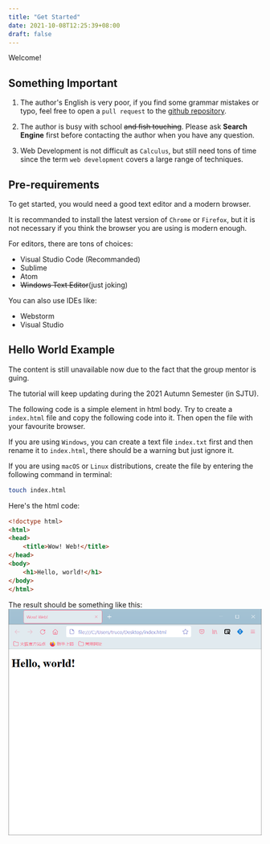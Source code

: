 ```yaml
---
title: "Get Started"
date: 2021-10-08T12:25:39+08:00
draft: false
---
```


Welcome!

<!-- more -->

## Something Important

1. The author's English is very poor, if you find some grammar mistakes or typo, feel free to open a `pull request` to the [github repository](https://github.com/truc0/nimo.network).

2. The author is busy with school <del>and fish touching</del>. Please ask **Search Engine** first before contacting the author when you have any question.

3. Web Development is not difficult as `Calculus`, but still need tons of time since the term `web development` covers a large range of techniques.

## Pre-requirements

To get started, you would need a good text editor and a modern browser.

It is recommanded to install the latest version of `Chrome` or `Firefox`, but it is not necessary if you think the browser you are using is modern enough.

For editors, there are tons of choices:
- Visual Studio Code (Recommanded)
- Sublime
- Atom
- <del>Windows Text Editor</del>(just joking)

You can also use IDEs like:
- Webstorm
- Visual Studio

## Hello World Example

The content is still unavailable now due to the fact that the group mentor is guing.

The tutorial will keep updating during the 2021 Autumn Semester (in SJTU).

The following code is a simple element in html body. Try to create a `index.html` file and copy the following code into it. Then open the file with your favourite browser.

If you are using `Windows`, you can create a text file `index.txt` first and then rename it to `index.html`, there should be a warning but just ignore it.

If you are using `macOS` or `Linux` distributions, create the file by entering the following command in terminal:

```bash
touch index.html
```

Here's the html code:

```html
<!doctype html>
<html>
<head>
    <title>Wow! Web!</title>
</head>
<body>
    <h1>Hello, world!</h1>
</body>
</html>
```

The result should be something like this:
![](./images/hello-world.png)


